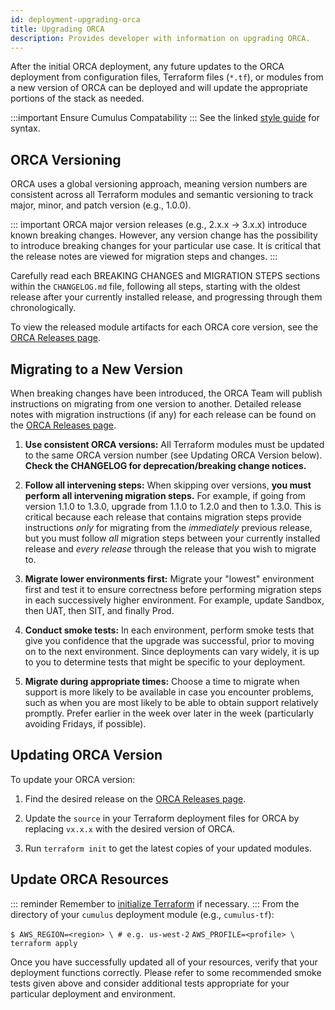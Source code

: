 ```yaml
---
id: deployment-upgrading-orca
title: Upgrading ORCA
description: Provides developer with information on upgrading ORCA.
---
```


After the initial ORCA deployment, any future updates to the ORCA deployment 
from configuration files, Terraform files (`*.tf`), or modules from a new 
version of ORCA can be deployed and will update the appropriate portions of 
the stack as needed.

:::important Ensure Cumulus Compatability ::: 
See the linked [style guide](https://wiki.earthdata.nasa.gov/display/CUMULUS/Supported+PI+Versions) 
for syntax.

## ORCA Versioning

ORCA uses a global versioning approach, meaning version numbers are 
consistent across all Terraform modules and semantic versioning to track 
major, minor, and patch version (e.g., 1.0.0).

::: important ORCA major version releases (e.g., 2.x.x
-> 3.x.x) introduce known breaking changes. However, any 
version change has the possibility to introduce breaking
changes for your particular use case. It is critical
that the release notes are viewed for migration steps and changes. :::

Carefully read each BREAKING CHANGES and MIGRATION STEPS 
sections within the `CHANGELOG.md` file, following all steps, starting with the oldest release after your 
currently installed release, and progressing through them chronologically.

To view the released module artifacts for each ORCA core 
version, see the [ORCA Releases page](https://github.com/nasa/cumulus-orca/releases).

## Migrating to a New Version

When breaking changes have been introduced, the ORCA Team will publish 
instructions on migrating from one version to another. Detailed release notes 
with migration instructions (if any) for each release can be found on the 
[ORCA Releases page](https://github.com/nasa/cumulus-orca/releases).

1.	**Use consistent ORCA versions:** All Terraform modules must be updated 
to the same ORCA version number (see Updating ORCA Version below). **Check 
the CHANGELOG for deprecation/breaking change notices.**

2.	**Follow all intervening steps:** When skipping over versions, **you must 
perform all intervening migration steps.** For example, if going from version 
1.1.0 to 1.3.0, upgrade from 1.1.0 to 1.2.0 and then to 1.3.0. This is 
critical because each release that contains migration steps provide 
instructions *only* for migrating from the *immediately* previous release, 
but you must follow *all* migration steps between your currently installed 
release and *every release* through the release that you wish to migrate to.

3.	**Migrate lower environments first:** Migrate your "lowest" environment 
first and test it to ensure correctness before performing migration steps in 
each successively higher environment. For example, update Sandbox, then UAT, 
then SIT, and finally Prod.

4.	**Conduct smoke tests:** In each environment, perform smoke tests that 
give you confidence that the upgrade was successful, prior to moving on to 
the next environment. Since deployments can vary widely, it is up to you to 
determine tests that might be specific to your deployment.

5.	**Migrate during appropriate times:** Choose a time to migrate when 
support is more likely to be available in case you encounter problems, such 
as when you are most likely to be able to obtain support relatively promptly. 
Prefer earlier in the week over later in the week (particularly avoiding 
Fridays, if possible).

## Updating ORCA Version

To update your ORCA version:

1.	Find the desired release on the [ORCA Releases page](https://github.com/nasa/cumulus-orca/releases).

2.	Update the `source` in your Terraform deployment files for ORCA by 
replacing `vx.x.x` with the desired version of ORCA.

3.	Run `terraform init` to get the latest copies of your updated modules.

## Update ORCA Resources

::: reminder Remember to [initialize Terraform](https://nasa.github.io/cumulus/docs/deployment/deployment-readme#initialize-terraform)
if necessary. :::
From the directory of your `cumulus` deployment module (e.g., `cumulus-tf`):

`$ AWS_REGION=<region> \ # e.g. us-west-2`
    `AWS_PROFILE=<profile> \`
    `terraform apply`

Once you have successfully updated all of your resources, verify that your 
deployment functions correctly. Please refer to some recommended smoke tests 
given above and consider additional tests appropriate for your particular 
deployment and environment.

